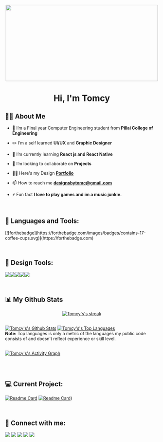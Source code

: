 <p align="center">
<img style="align-self:center"  height="250" width="500" src="https://i.pinimg.com/originals/c4/31/dd/c431dd7de99862ddb61c5d5f6d56041c.gif"/>
</p>

<h1 align="center">Hi, I'm Tomcy</h1>

## 🙋‍♂️ About Me

- 🔭 I’m a Final year Computer Engineering student from **Pillai College of Engineering**
- ✏️ I’m a self learned **UI/UX** and **Graphic Designer**

- 🌱 I’m currently learning **React js and React Native**

- 👯 I’m looking to collaborate on **Projects**

- 👨‍💻 Here's my Design **[ Portfolio](https://www.behance.net/gallery/131279801/Design-Portfolio)**

- 📫 How to reach me **designsbytomc@gmail.com**

- ⚡ Fun fact **I love to play games and im a music junkie.**

<br>

## 🚀 Languages and Tools:

<p align="left"> 
[![forthebadge](https://forthebadge.com/images/badges/contains-17-coffee-cups.svg)](https://forthebadge.com)
</p>
<br>
<p>

## 🚀 Design Tools:

<img src="https://img.icons8.com/color/46/000000/figma--v2.png"/><img src="https://img.icons8.com/color/48/000000/adobe-photoshop--v2.png"/><img src="https://img.icons8.com/color/48/000000/adobe-premiere-pro--v2.png"/><img src="https://img.icons8.com/color/48/000000/adobe-after-effects--v2.png"/><img src="https://img.icons8.com/color/48/000000/adobe-illustrator--v2.png"/>

</p>

<br/>

## 📊 My Github Stats

<p align="center">
    <a href="https://github.com/TomcT/github-readme-streak-stats">
        <img title="🔥 Get streak stats for your profile at git.io/streak-stats" alt="Tomcy's's streak" src="https://github-readme-streak-stats.herokuapp.com/?user=TomcyT&theme=black-ice&hide_border=true&stroke=0000&background=060A0CD0"/>
    </a>
</p>
  <br/>
    <a href="https://github.com/TomcyT/github-readme-stats"><img alt="Tomcy's's Github Stats" src="https://github-readme-stats.vercel.app/api?username=TomcyT&show_icons=true&count_private=true&theme=react&hide_border=true&bg_color=060A0CD0" /></a>
  <a href="https://github.com/TomcyT/github-readme-stats"><img alt="Tomcy's's Top Languages" src="https://github-readme-stats.vercel.app/api/top-langs/?username=TomcyT&langs_count=8&count_private=true&layout=compact&theme=react&hide_border=true&bg_color=060A0CD0" /></a>
  <br/>
  <b>Note:</b> Top languages is only a metric of the languages my public code consists of and doesn't reflect experience or skill level.

<br/>
<br/>

<a href="https://github.com/TomcyT/github-readme-activity-graph"><img alt="Tomcy's's Activity Graph" src="https://activity-graph.herokuapp.com/graph?username=TomcyT&bg_color=060A0CD0&color=5BCDEC&line=5BCDEC&point=FFFFFF&hide_border=true" /></a>

<br/>
<br/>

## 💻 Current Project:

[![Readme Card](https://github-readme-stats.vercel.app/api/pin/?username=TomcyT&repo=react-qoutes-app&theme=vue&hide_border=true)](https://github.com/TomcyT/react-qoutes-app)
[![Readme Card](https://github-readme-stats.vercel.app/api/pin/?username=TomcyT&repo=react-ecommerce&theme=buefy&hide_border=true)](https://github.com/TomcyT/react-ecommerce))

<br>

## 📩 Connect with me:

<p align="left">

<a href = "https://www.linkedin.com/in/tomcyt/
"><img src="https://img.icons8.com/fluent/48/000000/linkedin.png"/></a>
<a href = "https://twitter.com/Tomcy48"><img src="https://img.icons8.com/fluent/48/000000/twitter.png"/></a>
<a href = "https://www.instagram.com/tomc.designs/"><img src="https://img.icons8.com/fluent/48/000000/instagram-new.png"/></a>
<a href="https://dribbble.com/Tomcy48"><img src="https://img.icons8.com/office/43/000000/dribbble.png"/></a>
<a href= "https://www.behance.net/tomcythomas"><img src="https://img.icons8.com/color/48/000000/behance.png"/></a>

</p>
